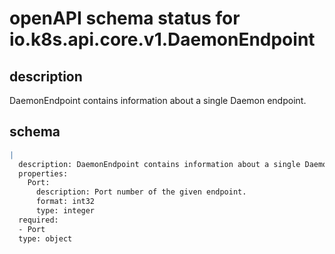 # openAPI schema status for io.k8s.api.core.v1.DaemonEndpoint

## description

DaemonEndpoint contains information about a single Daemon endpoint.

## schema

```yaml
|
  description: DaemonEndpoint contains information about a single Daemon endpoint.
  properties:
    Port:
      description: Port number of the given endpoint.
      format: int32
      type: integer
  required:
  - Port
  type: object

```
